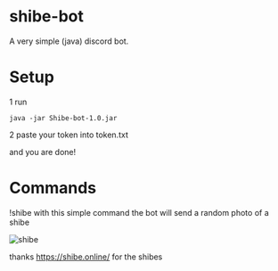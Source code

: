 # shibe-bot

A very simple (java) discord bot.

# Setup
1 run
```
java -jar Shibe-bot-1.0.jar

```
2 paste your token into token.txt 

and you are done!

# Commands
!shibe with this simple command the bot will send a random photo of a shibe

![shibe](https://potassio.dev/api/shibes)


thanks https://shibe.online/ for the shibes
